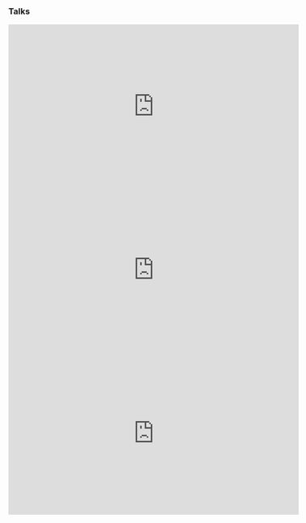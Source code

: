 ### Talks

<iframe width="575" height="323" src="https://www.youtube.com/embed/Au3zQwJj5AU" frameborder="0" allowfullscreen></iframe>

<iframe src="https://player.vimeo.com/video/179944387?color=d9d0d0" width="575" height="323" frameborder="0" webkitallowfullscreen mozallowfullscreen allowfullscreen></iframe>

<iframe width="575" height="323" src="https://www.youtube.com/embed/5AGx0_2xI6Y" frameborder="0" allowfullscreen></iframe>